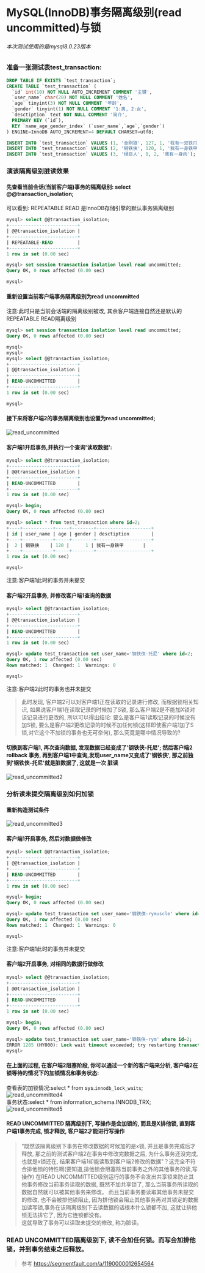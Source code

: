 MySQL(InnoDB)事务隔离级别(read uncommitted)与锁
======

###### 本次测试使用的是mysql8.0.23版本
### 准备一张测试表test_transaction:
```sql
DROP TABLE IF EXISTS `test_transaction`;
CREATE TABLE `test_transaction` (
  `id` int(10) NOT NULL AUTO_INCREMENT COMMENT '主键',
  `user_name` char(20) NOT NULL COMMENT '姓名',
  `age` tinyint(3) NOT NULL COMMENT '年龄',
  `gender` tinyint(1) NOT NULL COMMENT '1:男, 2:女',
  `desctiption` text NOT NULL COMMENT '简介',
  PRIMARY KEY (`id`),
  KEY `name_age_gender_index` (`user_name`,`age`,`gender`)
) ENGINE=InnoDB AUTO_INCREMENT=4 DEFAULT CHARSET=utf8;

INSERT INTO `test_transaction` VALUES (1, '金刚狼', 127, 1, '我有一双铁爪');
INSERT INTO `test_transaction` VALUES (2, '钢铁侠', 120, 1, '我有一身铁甲');
INSERT INTO `test_transaction` VALUES (3, '绿巨人', 0, 2, '我有一身肉');
```
### 演该隔离级别脏读效果
#### 先查看当前会话(当前客户端)事务的隔离级别: select @@transaction_isolation;                  
可以看到: REPEATABLE READ 是InnoDB存储引擎的默认事务隔离级别                  
```sql
mysql> select @@transaction_isolation;
+-------------------------+
| @@transaction_isolation |
+-------------------------+
| REPEATABLE-READ         |
+-------------------------+
1 row in set (0.00 sec)

mysql> set session transaction isolation level read uncommitted;
Query OK, 0 rows affected (0.00 sec)

mysql>                  
```
#### 重新设置当前客户端事务隔离级别为read uncommitted                           
注意:此时只是当前会话端的隔离级别被改, 其余客户端连接自然还是默认的REPEATABLE READ隔离级别                       
```sql
mysql> set session transaction isolation level read uncommitted;
Query OK, 0 rows affected (0.00 sec)

mysql>
mysql>
mysql> select @@transaction_isolation;
+-------------------------+
| @@transaction_isolation |
+-------------------------+
| READ-UNCOMMITTED        |
+-------------------------+
1 row in set (0.00 sec)

mysql>
```
#### 接下来将客户端2的事务隔离级别也设置为read uncommitted;
![read_uncommitted](http://github.com/xidianlina/practice/raw/master//mysql_practice/picture/read_uncommitted.png)

#### 客户端1开启事务,并执行一个查询'读取数据':
```sql
mysql> select @@transaction_isolation;
+-------------------------+
| @@transaction_isolation |
+-------------------------+
| READ-UNCOMMITTED        |
+-------------------------+
1 row in set (0.00 sec)

mysql> begin;
Query OK, 0 rows affected (0.00 sec)

mysql> select * from test_transaction where id=2;
+----+-----------+-----+--------+--------------------+
| id | user_name | age | gender | desctiption        |
+----+-----------+-----+--------+--------------------+
|  2 | 钢铁侠    | 120 |      1 | 我有一身铁甲       |
+----+-----------+-----+--------+--------------------+
1 row in set (0.00 sec)

mysql>
```
注意:客户端1此时的事务并未提交                
#### 客户端2开启事务, 并修改客户端1查询的数据
```sql
mysql> select @@transaction_isolation;
+-------------------------+
| @@transaction_isolation |
+-------------------------+
| READ-UNCOMMITTED        |
+-------------------------+
1 row in set (0.00 sec)

mysql> update test_transaction set user_name='钢铁侠-托尼' where id=2;
Query OK, 1 row affected (0.00 sec)
Rows matched: 1  Changed: 1  Warnings: 0

mysql>
```
注意:客户端2此时的事务也并未提交               
> 此时发现, 客户端2可以对客户端1正在读取的记录进行修改, 而根据锁相关知识, 如果说客户端1在读取记录的时候加了S锁, 
那么客户端2是不能加X锁对该记录进行更改的, 所以可以得出结论: 要么是客户端1读取记录的时候没有加S锁, 
要么是客户端2更改记录的时候不加任何锁(这样即使客户端1加了S锁,对它这个不加锁的事务也无可奈何), 那么究竟是哪中情况导致的?                            
#### 切换到客户端1, 再次查询数据, 发现数据已经变成了'钢铁侠-托尼'; 然后客户端2 rollback 事务, 再到客户端1中查询,发现user_name又变成了'钢铁侠', 那之前独到'钢铁侠-托尼'就是脏数据了, 这就是一次 脏读
![read_uncommitted2](http://github.com/xidianlina/practice/raw/master//mysql_practice/picture/read_uncommitted2.png)

### 分析读未提交隔离级别如何加锁
#### 重新构造测试条件
![read_uncommitted3](http://github.com/xidianlina/practice/raw/master//mysql_practice/picture/read_uncommitted3.png)
#### 客户端1开启事务, 然后对数据做修改
```sql
mysql> select @@transaction_isolation;
+-------------------------+
| @@transaction_isolation |
+-------------------------+
| READ-UNCOMMITTED        |
+-------------------------+
1 row in set (0.00 sec)

mysql> begin;
Query OK, 0 rows affected (0.00 sec)

mysql> update test_transaction set user_name='钢铁侠-rymuscle' where id=2;
Query OK, 1 row affected (0.00 sec)
Rows matched: 1  Changed: 1  Warnings: 0

mysql>
```
注意:客户端1此时的事务并未提交
#### 客户端2开启事务, 对相同的数据行做修改
```sql
mysql> select @@transaction_isolation;
+-------------------------+
| @@transaction_isolation |
+-------------------------+
| READ-UNCOMMITTED        |
+-------------------------+
1 row in set (0.00 sec)

mysql> begin;
Query OK, 0 rows affected (0.00 sec)

mysql> update test_transaction set user_name='钢铁侠-rym' where id=2;
ERROR 1205 (HY000): Lock wait timeout exceeded; try restarting transaction
mysql>
```
#### 在上面的过程, 在客户端2阻塞阶段, 你可以通过一个新的客户端来分析, 客户端2在锁等待的情况下的加锁情况和事务状态:
查看表的加锁情况:select * from sys.`innodb_lock_waits`;                                     
![read_uncommitted4](http://github.com/xidianlina/practice/raw/master//mysql_practice/picture/read_uncommitted4.png)                                     
事务状态:select * from information_schema.INNODB_TRX;                   
![read_uncommitted5](http://github.com/xidianlina/practice/raw/master//mysql_practice/picture/read_uncommitted5.png)                                                          
#### READ UNCOMMITTED 隔离级别下, 写操作是会加锁的, 而且是X排他锁, 直到客户端1事务完成, 锁才释放, 客户端2才能进行写操作
> "既然该隔离级别下事务在修改数据的时候加的是x锁, 并且是事务完成后才释放, 那之前的测试客户端2在事务中修改完数据之后, 为什么事务还没完成,
 也就是x锁还在, 结果客户端1却能读取到客户端2修改的数据"？这完全不符合排他锁的特性啊(要知道,排他锁会阻塞除当前事务之外的其他事务的读,写操作)
> 在READ UNCOMMITTED级别运行的事务不会发出共享锁来防止其他事务修改当前事务读取的数据, 既然不加共享锁了, 那么当前事务所读取的数据自然就可以被其他事务来修改。
  而且当前事务要读取其他事务未提交的修改, 也不会被排他锁阻止, 因为排他锁会阻止其他事务再对其锁定的数据加读写锁,事务在该隔离级别下去读数据的话根本什么锁都不加, 这就让排他锁无法排它了, 因为它连锁都没有。                  
  这就导致了事务可以读取未提交的修改, 称为脏读。                  
### READ UNCOMMITTED隔离级别下, 读不会加任何锁。而写会加排他锁，并到事务结束之后释放。
           
> 参考 https://segmentfault.com/a/1190000012654564